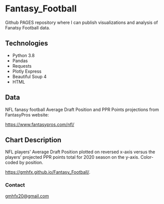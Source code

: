 # Fantasy_Football

Github PAGES repository where I can publish visualizations and analysis of Fanatsy Football data.

## Technologies

* Python 3.8
* Pandas
* Requests
* Plotly Express
* Beautiful Soup 4
* HTML

## Data

NFL fanasy football Average Draft Position and PPR Points projections from FantasyPros website:

https://www.fantasypros.com/nfl/


## Chart Description

NFL players' Average Draft Position plotted on reversed x-axis versus the players' projected PPR points total for 2020 season on the y-axis. Color-coded by position.

https://gmhfx.github.io/Fantasy_Football/.

### Contact

gmhfx20@gmail.com

